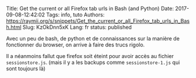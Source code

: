 Title: Get the current or all Firefox tab urls in Bash (and Python)
Date: 2017-09-08-12:42:02
Tags: info, tuto
Authors: https://raymii.org/s/snippets/Get_the_current_or_all_Firefox_tab_urls_in_Bash.html
Slug: KzOkDnn5xK
Lang: fr
status: published

Avec un peu de bash, de python et de connaissances sur la manière de fonctionner du browser,
on arrive à faire des trucs rigolo.

Il a néanmoins fallut que firefox soit éteint pour avoir accès au fichier `sessionstore.js`.
(mais il y a les backups comme `sessionstore-1.js` qui sont toujours là)
